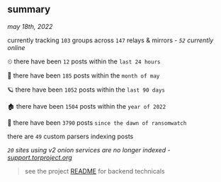 
## summary
_may 18th, 2022_

currently tracking `103` groups across `147` relays & mirrors - _`52` currently online_

⏲ there have been `12` posts within the `last 24 hours`

🦈 there have been `185` posts within the `month of may`

🪐 there have been `1052` posts within the `last 90 days`

🏚 there have been `1504` posts within the `year of 2022`

🦕 there have been `3790` posts `since the dawn of ransomwatch`

there are `49` custom parsers indexing posts

_`20` sites using v2 onion services are no longer indexed - [support.torproject.org](https://support.torproject.org/onionservices/v2-deprecation/)_

> see the project [README](https://github.com/thetanz/ransomwatch#ransomwatch--) for backend technicals
